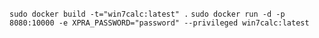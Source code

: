 `sudo docker build -t="win7calc:latest" .`
`sudo docker run -d -p 8080:10000 -e XPRA_PASSWORD="password" --privileged win7calc:latest`